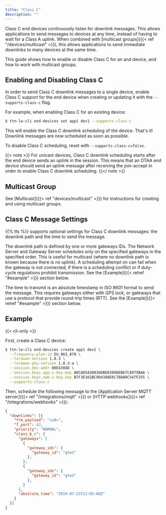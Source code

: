 ```yaml
---
title: "Class C"
description: ""
---
```


Class C end devices continuously listen for downlink messages. This allows applications to send messages to devices at any time, instead of having to wait for a Class A uplink. When combined with [multicast groups]({{< ref "/devices/multicast" >}}), this allows applications to send immediate downlinks to many devices at the same time.

This guide shows how to enable or disable Class C for an and device, and how to work with multicast groups.

<!--more-->

## Enabling and Disabling Class C

In order to send Class C downlink messages to a single device, enable Class C support for the end device when creating or updating it with the `--supports-class-c` flag.

For example, when enabling Class C for an existing device:

```bash
$ ttn-lw-cli end-devices set app1 dev1 --supports-class-c
```

This will enable the Class C downlink scheduling of the device. That's it! Downlink messages are now scheduled as soon as possible.

To disable Class C scheduling, reset with `--supports-class-c=false`.

{{< note >}} For unicast devices, Class C downlink scheduling starts after the end device sends an uplink in the session. This means that an OTAA end device should send an uplink message after receiving the join-accept in order to enable Class C downlink scheduling. {{</ note >}}

## Multicast Group

See [Multicast]({{< ref "devices/multicast" >}}) for instructions for creating and using multicast groups.

## Class C Message Settings

{{% tts %}} supports optional settings for Class C downlink messages: the downlink path and the time to send the message.

The downlink path is defined by one or more gateways IDs. The Network Server and Gateway Server schedules only on the specified gateways in the specified order. This is useful for multicast (where no downlink path is known because there is no uplink). A scheduling attempt on can fail when the gateway is not connected, if there is a scheduling conflict or if duty-cycle regulations prohibit transmission. See the [Example]({{< relref "#example" >}}) section below.

The time to transmit is an absolute timestamp in ISO 8601 format to send the message. This requires gateways either with GPS lock, or gateways that use a protocol that provide round-trip times (RTT). See the [Example]({{< relref "#example" >}}) section below.

## Example

{{< cli-only >}}

First, create a Class C device:

```bash
$ ttn-lw-cli end-devices create app1 dev1 \
  --frequency-plan-id EU_863_870 \
  --lorawan-version 1.0.3 \
  --lorawan-phy-version 1.0.3-a \
  --session.dev-addr 00E4304D \
  --session.keys.app-s-key.key A0CAD5A30036DBE03096EB67CA975BAA \
  --session.keys.nwk-s-key.key B7F3E161BC9D4388E6C788A0C547F255 \
  --supports-class-c
```

Then, schedule the following message to the [Application Server MQTT server]({{< ref "/integrations/mqtt" >}}) or [HTTP webhooks]({{< ref "/integrations/webhooks" >}}):

```json
{
  "downlinks": [{
    "frm_payload": "vu8=",
    "f_port": 42,
    "priority": "NORMAL",
    "class_b_c": {
      "gateways": [
        {
          "gateway_ids": {
            "gateway_id": "gtw1"
          },
        },
        {
          "gateway_ids": {
            "gateway_id": "gtw2"
          },
        }
      ],
      "absolute_time": "2019-07-23T13:05:00Z"
    }
  }]
}
```
